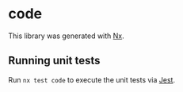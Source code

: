 # code

This library was generated with [Nx](https://nx.dev).

## Running unit tests

Run `nx test code` to execute the unit tests via [Jest](https://jestjs.io).
